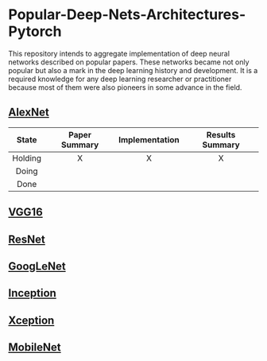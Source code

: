 # Popular-Deep-Nets-Architectures-Pytorch

This repository intends to aggregate implementation of deep neural networks described on popular papers. These networks became not only popular but also a mark in the deep learning history and development. It is a required knowledge for any deep learning researcher or practitioner because most of them were also pioneers in some advance in the field.  


## [AlexNet](https://papers.nips.cc/paper/4824-imagenet-classification-with-deep-convolutional-neural-networks)


State| Paper Summary      | Implementation   | Results Summary  |
:-------------: | :-------------: |:-------------:| :-------------:|
Holding | X | X| X|
Doing | |  |   |
Done | |  |    |

## [VGG16](https://arxiv.org/abs/1505.06798)

## [ResNet](https://arxiv.org/abs/1704.06904)

## [GoogLeNet](https://arxiv.org/abs/1409.4842)

## [Inception](https://arxiv.org/abs/1512.00567)

## [Xception](https://arxiv.org/abs/1610.02357)

## [MobileNet](https://arxiv.org/abs/1704.04861)
